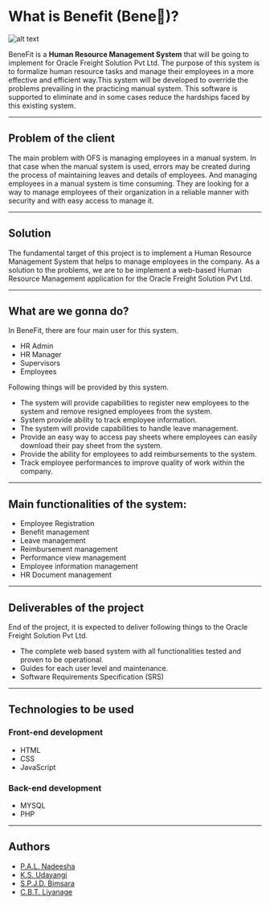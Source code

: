 # What is Benefit (Bene:facepunch:)?

![alt text](https://img.shields.io/static/v1?label=coverage&message=100%&color=Blue)

<p align="center"
<img width="350" height="350" src="https://github.com/LakshaniNadeesha/benefit/blob/README-division/Logo/Logo.jpeg" />
</p>

BeneFit is a **Human Resource Management System** that will be going to implement for Oracle Freight Solution Pvt Ltd. The purpose of this system is to formalize human resource tasks and manage their employees in a more effective and efficient way.This system will be developed to override the problems prevailing in the practicing manual system. This software is supported to eliminate and in some cases reduce the hardships faced by this existing system.

---

## Problem of the client

The main problem with OFS is managing employees in a manual system. In that case when the manual system is used, errors may be created during the process of maintaining leaves and details of employees. And managing employees in a manual system is time consuming. They are looking for a way to manage employees of their organization in a reliable manner with security and with easy access to manage it.

---

## Solution 

The fundamental target of this project is to implement a Human Resource Management System that helps to manage employees in the company. As a solution to the problems, we are to be implement a web-based Human Resource Management application for the Oracle Freight Solution Pvt Ltd.

---

## What are we gonna do?
In BeneFit, there are four main user for this system.
* HR Admin
* HR Manager
* Supervisors
* Employees

Following things will be provided by this system.

* The system will provide capabilities to register new employees to the system and remove resigned employees from the system.
* System provide ability to track employee information.
* The system will provide capabilities to handle leave management.
* Provide an easy way to access pay sheets where employees can easily download their pay sheet from the system.
* Provide the ability for employees to add reimbursements to the system.
* Track employee performances to improve quality of work within the company.

---

## Main functionalities of the system:
* Employee Registration
* Benefit management
* Leave management
* Reimbursement management
* Performance view management
* Employee information management
* HR Document management

---

## Deliverables of the project
End of the project, it is expected to deliver following things to the Oracle Freight Solution Pvt Ltd.
* The complete web based system with all functionalities tested and proven to be operational.
* Guides for each user level and maintenance.
* Software Requirements Specification (SRS)

---

## Technologies to be used
### Front-end development
* HTML
* CSS
* JavaScript

### Back-end development
* MYSQL
* PHP

---
## Authors
* [P.A.L. Nadeesha](https://github.com/LakshaniNadeesha) 
* [K.S. Udayangi](https://github.com/sathyaudayangi)
* [S.P.J.D. Bimsara](https://github.com/dilukshanbimsara)
* [C.B.T. Liyanage](https://github.com/CHATHURALIYANAGE1997)



